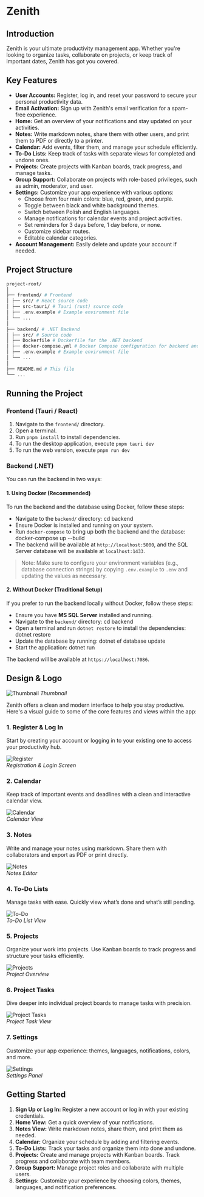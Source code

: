 # Zenith

## Introduction

Zenith is your ultimate productivity management app. Whether you're looking to organize tasks, collaborate on projects, or keep track of important dates, Zenith has got you covered.

## Key Features

- **User Accounts:** Register, log in, and reset your password to secure your personal productivity data.
- **Email Activation:** Sign up with Zenith's email verification for a spam-free experience.
- **Home:** Get an overview of your notifications and stay updated on your activities.
- **Notes:** Write markdown notes, share them with other users, and print them to PDF or directly to a printer.
- **Calendar:** Add events, filter them, and manage your schedule efficiently.
- **To-Do Lists:** Keep track of tasks with separate views for completed and undone ones.
- **Projects:** Create projects with Kanban boards, track progress, and manage tasks.
- **Group Support:** Collaborate on projects with role-based privileges, such as admin, moderator, and user.
- **Settings:** Customize your app experience with various options:
  - Choose from four main colors: blue, red, green, and purple.
  - Toggle between black and white background themes.
  - Switch between Polish and English languages.
  - Manage notifications for calendar events and project activities.
  - Set reminders for 3 days before, 1 day before, or none.
  - Customize sidebar routes.
  - Editable calendar categories.
- **Account Management:** Easily delete and update your account if needed.

## Project Structure

```bash
project-root/
│
├── frontend/ # Frontend
│ ├── src/ # React source code
│ ├── src-tauri/ # Tauri (rust) source code
│ ├── .env.example # Example environment file
│ └── ...
│
├── backend/ # .NET Backend
│ ├── src/ # Source code
│ ├── Dockerfile # Dockerfile for the .NET backend
│ ├── docker-compose.yml # Docker Compose configuration for backend and database
│ ├── .env.example # Example environment file
│ └── ...
│
├── README.md # This file
└── ...
```

## Running the Project

### Frontend (Tauri / React)

1. Navigate to the `frontend/` directory.
2. Open a terminal.
3. Run `pnpm install` to install dependencies.
4. To run the desktop application, execute `pnpm tauri dev`
5. To run the web version, execute `pnpm run dev`

### Backend (.NET)

You can run the backend in two ways:

#### 1. Using Docker (Recommended)

To run the backend and the database using Docker, follow these steps:

- Navigate to the `backend/` directory:
  cd backend
- Ensure Docker is installed and running on your system.
- Run `docker-compose` to bring up both the backend and the database:
  docker-compose up --build
- The backend will be available at `http://localhost:5000`, and the SQL Server database will be available at `localhost:1433`.

> Note: Make sure to configure your environment variables (e.g., database connection strings) by copying `.env.example` to `.env` and updating the values as necessary.

#### 2. Without Docker (Traditional Setup)

If you prefer to run the backend locally without Docker, follow these steps:

- Ensure you have **MS SQL Server** installed and running.
- Navigate to the `backend/` directory:
  cd backend
- Open a terminal and run `dotnet restore` to install the dependencies:
  dotnet restore
- Update the database by running:
  dotnet ef database update
- Start the application:
  dotnet run

The backend will be available at `https://localhost:7086`.

## Design & Logo

![Thumbnail](./assets/Zenith.png)
_Thumbnail_

Zenith offers a clean and modern interface to help you stay productive. Here's a visual guide to some of the core features and views within the app:

### 1. Register & Log In

Start by creating your account or logging in to your existing one to access your productivity hub.

![Register](./assets/register.png)  
_Registration & Login Screen_

### 2. Calendar

Keep track of important events and deadlines with a clean and interactive calendar view.

![Calendar](./assets/calendar.png)  
_Calendar View_

### 3. Notes

Write and manage your notes using markdown. Share them with collaborators and export as PDF or print directly.

![Notes](./assets/notes.png)  
_Notes Editor_

### 4. To-Do Lists

Manage tasks with ease. Quickly view what’s done and what’s still pending.

![To-Do](./assets/todo.png)  
_To-Do List View_

### 5. Projects

Organize your work into projects. Use Kanban boards to track progress and structure your tasks efficiently.

![Projects](./assets/projects.png)  
_Project Overview_

### 6. Project Tasks

Dive deeper into individual project boards to manage tasks with precision.

![Project Tasks](./assets/projecttask.png)  
_Project Task View_

### 7. Settings

Customize your app experience: themes, languages, notifications, colors, and more.

![Settings](./assets/settings.png)  
_Settings Panel_

## Getting Started

1. **Sign Up or Log In:** Register a new account or log in with your existing credentials.
2. **Home View:** Get a quick overview of your notifications.
3. **Notes View:** Write markdown notes, share them, and print them as needed.
4. **Calendar:** Organize your schedule by adding and filtering events.
5. **To-Do Lists:** Track your tasks and organize them into done and undone.
6. **Projects:** Create and manage projects with Kanban boards. Track progress and collaborate with team members.
7. **Group Support:** Manage project roles and collaborate with multiple users.
8. **Settings:** Customize your experience by choosing colors, themes, languages, and notification preferences.
